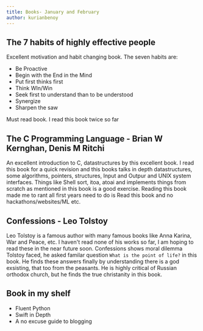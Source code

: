 ```yaml
---
title: Books- January and February
author: kurianbenoy
---
```


## The 7 habits of highly effective people

Excellent motivation and habit changing book. The seven habits are:
- Be Proactive
- Begin with the End in the Mind
- Put first thinks first
- Think WIn/Win
- Seek first to understand than to be understood
- Synergize
- Sharpen the saw

Must read book. I read this book twice so far


## The C Programming Language - Brian W Kernghan, Denis M Ritchi

An excellent introduction to C, datastructures by this excellent book. I read this book for a quick revision and this
books talks in depth datastructures, some algorithms, pointers, structures, Input and Outpur and UNIX system interfaces.
Things like Shell sort, itoa, atoai and implements things from scratch as mentioned in this book is a good exercise.
Reading this book made me to rant all first years need to do is Read this book and no hackathons/websites/ML etc.

## Confessions - Leo Tolstoy

Leo Tolstoy is a famous author with many famous books like Anna Karina, War and Peace, etc. I haven't read none of his
works so far, I am hoping to read these in the near future soon. Confessions shows moral dilemma Tolstoy faced, he asked
familar question `What is the point of life?` in this book. He finds these answers finally by understanding there is a
god exsisting, that too from the peasants. He is highly critical of Russian orthodox church, but he finds the true
christanity in this book.

## Book in my shelf

- Fluent Python
- Swift in Depth
- A no excuse guide to blogging
